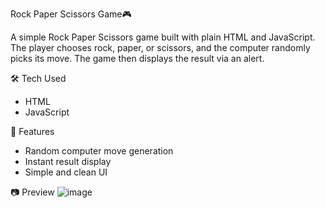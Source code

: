 Rock Paper Scissors Game🎮

A simple Rock Paper Scissors game built with plain HTML and JavaScript. The player chooses rock, paper, or scissors, and the computer randomly picks its move. The game then displays the result via an alert.


🛠️ Tech Used
- HTML
- JavaScript

🎯 Features
- Random computer move generation
- Instant result display
- Simple and clean UI

📷 Preview
![image](https://github.com/user-attachments/assets/e0761ca9-9da8-479b-85ed-69de92368cbb)
